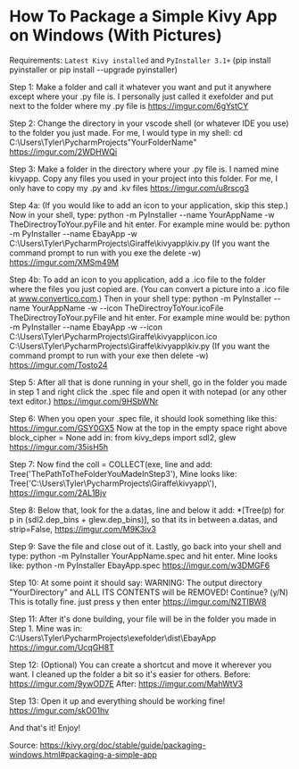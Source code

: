 # How To Package a Simple Kivy App on Windows (With Pictures)


Requirements: `Latest Kivy installed` and `PyInstaller 3.1+` (pip install pyinstaller or pip install --upgrade pyinstaller)


Step 1: Make a folder and call it whatever you want and put it anywhere except where your .py file is. I personally just called it exefolder and put next to the folder where my .py file is     https://imgur.com/6gYstCY


Step 2: Change the directory in your vscode shell (or whatever IDE you use) to the folder you just made. For me, I would type in my shell: cd C:\Users\Tyler\PycharmProjects\"YourFolderName"     https://imgur.com/2WDHWQi


Step 3: Make a folder in the directory where your .py file is. I named mine kivyapp. Copy any files you used in your project into this folder. For me, I only have to copy my .py and .kv files     https://imgur.com/u8rscg3


Step 4a: (If you would like to add an icon to your application, skip this step.) Now in your shell, type: python -m PyInstaller --name YourAppName -w TheDirectroyToYour.pyFile and hit enter. For example mine would be: python -m PyInstaller --name EbayApp -w C:\Users\Tyler\PycharmProjects\Giraffe\kivyapp\kiv.py (If you want the command prompt to run with you exe the delete -w)     https://imgur.com/XMSm49M


Step 4b: To add an icon to you application, add a .ico file to the folder where the files you just copied are. (You can convert a picture into a .ico file at www.convertico.com.) Then in your shell type: python -m PyInstaller --name YourAppName -w --icon TheDirectroyToYour.icoFile TheDirectroyToYour.pyFile and hit enter. For example mine would be: python -m PyInstaller --name EbayApp -w --icon C:\Users\Tyler\PycharmProjects\Giraffe\kivyapp\icon.ico C:\Users\Tyler\PycharmProjects\Giraffe\kivyapp\kiv.py (If you want the command prompt to run with your exe then delete -w)     https://imgur.com/Tosto24


Step 5: After all that is done running in your shell, go in the folder you made in step 1 and right click the .spec file and open it with notepad (or any other text editor.)     https://imgur.com/9HSbWNr


Step 6: When you open your .spec file, it should look something like this: https://imgur.com/GSY0GX5 Now at the top in the empty space right above block_cipher = None add in: from kivy_deps import sdl2, glew https://imgur.com/35isH5h


Step 7: Now find the coll = COLLECT(exe, line and add: Tree('ThePathToTheFolderYouMadeInStep3'), Mine looks like: Tree('C:\\Users\\Tyler\\PycharmProjects\\Giraffe\\kivyapp\\'),     https://imgur.com/2AL1Bjv


Step 8: Below that, look for the a.datas, line and below it add: *[Tree(p) for p in (sdl2.dep_bins + glew.dep_bins)], so that its in between a.datas, and strip=False,     https://imgur.com/M9K3iv3


Step 9: Save the file and close out of it. Lastly, go back into your shell and type: python -m PyInstaller YourAppName.spec and hit enter. Mine looks like: python -m PyInstaller EbayApp.spec     https://imgur.com/w3DMGF6


Step 10: At some point it should say: WARNING: The output directory "YourDirectory" and ALL ITS CONTENTS will be REMOVED! Continue? (y/N) This is totally fine. just press y then enter     https://imgur.com/N2TIBW8


Step 11: After it's done building, your file will be in the folder you made in Step 1. Mine was in: C:\Users\Tyler\PycharmProjects\exefolder\dist\EbayApp     https://imgur.com/UcqGH8T


Step 12: (Optional) You can create a shortcut and move it wherever you want. I cleaned up the folder a bit so it's easier for others. Before: https://imgur.com/9ywOD7E     After: https://imgur.com/MahWtV3


Step 13: Open it up and everything should be working fine!     https://imgur.com/skO01hv


And that's it! Enjoy!


Source: https://kivy.org/doc/stable/guide/packaging-windows.html#packaging-a-simple-app
